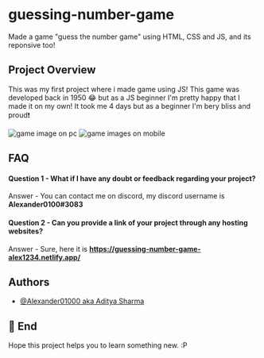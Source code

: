 # guessing-number-game

Made a game "guess the number game" using HTML, CSS and JS, and its reponsive too!

## Project Overview

This was my first project where i made game using JS! This game was developed back in 1950 😂 but as a JS beginner I'm pretty happy that I made it on my own! It took me 4 days but as a beginner I'm bery bliss and proud❗

![game image on pc](https://user-images.githubusercontent.com/95962046/167433475-335ae0e6-4578-42d9-bcab-e1dd1b435f20.png)
![game images on mobile](https://user-images.githubusercontent.com/95962046/167435568-00ff2680-f04c-4930-9594-a4fd8debf561.png)

## FAQ

#### Question 1 - What if I have any doubt or feedback regarding your project?

Answer - You can contact me on discord, my discord username is **Alexander0100#3083**

#### Question 2 - Can you provide a link of your project through any hosting websites?

Answer - Sure, here it is **https://guessing-number-game-alex1234.netlify.app/**

## Authors

- [@Alexander01000 aka Aditya Sharma](https://github.com/Alexander01000)

## 🚀 End

Hope this project helps you to learn something new. :P
